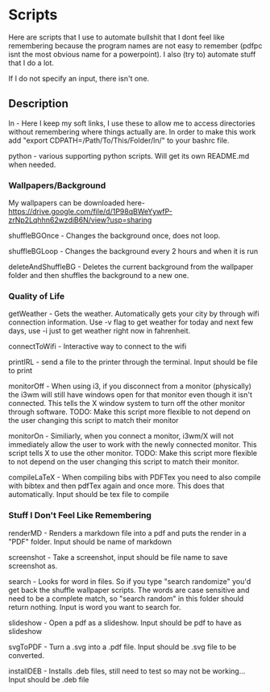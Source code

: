 # Scripts

Here are scripts that I use to automate bullshit that I dont feel like remembering because the program names are not easy to remember (pdfpc isnt the most obvious name for a powerpoint). I also (try to) automate stuff that I do a lot.

If I do not specify an input, there isn't one.

## Description

ln - Here I keep my soft links, I use these to allow me to access directories without remembering where things actually are. In order to make this work add "export CDPATH=/Path/To/This/Folder/ln/" to your bashrc file.

python - various supporting python scripts. Will get its own README.md when needed.

### Wallpapers/Background
My wallpapers can be downloaded here- https://drive.google.com/file/d/1P98qBWeYywfP-zrNp2Lqhhn62wzdiB6N/view?usp=sharing

shuffleBGOnce - Changes the background once, does not loop.

shuffleBGLoop - Changes the background every 2 hours and when it is run

deleteAndShuffleBG - Deletes the current background from the wallpaper folder and then shuffles the background to a new one.

### Quality of Life

getWeather - Gets the weather. Automatically gets your city by through wifi connection information. Use -v flag to get weather for today and next few days, use -i just to get weather right now in fahrenheit.

connectToWifi - Interactive way to connect to the wifi

printIRL - send a file to the printer through the terminal. Input should be file to print

monitorOff - When using i3, if you disconnect from a monitor (physically) the i3wm will still have windows open for that monitor even though it isn't connected. This tells the X window system to turn off the other monitor through software. TODO: Make this script more flexible to not depend on the user changing this script to match their monitor 

monitorOn - Similiarly, when you connect a monitor, i3wm/X will not immediately allow the user to work with the newly connected monitor. This script tells X to use the other monitor. TODO: Make this script more flexible to not depend on the user changing this script to match their monitor.

compileLaTeX - When compiling bibs with PDFTex you need to also compile with bibtex and then pdfTex again and once more. This does that automatically. Input should be tex file to compile 

### Stuff I Don't Feel Like Remembering

renderMD - Renders a markdown file into a pdf and puts the render in a "PDF" folder. Input should be name of markdown

screenshot - Take a screenshot, input should be file name to save screenshot as.

search - Looks for word in files. So if you type "search randomize" you'd get back the shuffle wallpaper scripts. The words are case sensitive and need to be a complete match, so "search random" in this folder should return nothing. Input is word you want to search for.

slideshow - Open a pdf as a slideshow. Input should be pdf to have as slideshow

svgToPDF - Turn a .svg into a .pdf file. Input should be .svg file to be converted.

installDEB - Installs .deb files, still need to test so may not be working... Input should be .deb file



